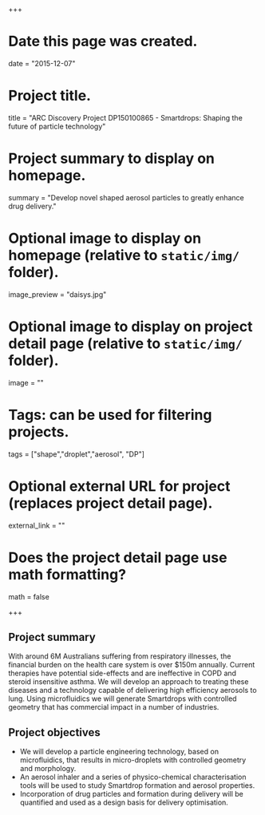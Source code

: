 +++
# Date this page was created.
date = "2015-12-07"

# Project title.
title = "ARC Discovery Project DP150100865 - Smartdrops: Shaping the future of particle technology"

# Project summary to display on homepage.
summary = "Develop novel shaped aerosol particles to greatly enhance drug delivery."

# Optional image to display on homepage (relative to `static/img/` folder).
image_preview = "daisys.jpg"

# Optional image to display on project detail page (relative to `static/img/` folder).
image = ""

# Tags: can be used for filtering projects.
tags = ["shape","droplet","aerosol", "DP"]

# Optional external URL for project (replaces project detail page).
external_link = ""

# Does the project detail page use math formatting?
math = false

+++
## Project summary
With around 6M Australians suffering from respiratory illnesses, the financial burden on the health care
system is over $150m annually. Current therapies have potential side-effects and are ineffective in COPD
and steroid insensitive asthma. We will develop an approach to treating these diseases and a technology
capable of delivering high efficiency aerosols to lung. Using microfluidics we will generate Smartdrops with
controlled geometry that has commercial impact in a number of industries.

## Project objectives

* We will develop a particle engineering technology, based on microfluidics, that results in micro-droplets with controlled geometry and morphology. 
* An aerosol inhaler and a series of physico-chemical characterisation tools will be used to study Smartdrop formation and aerosol properties.
* Incorporation of drug particles and formation during delivery will be quantified and used as a design basis for delivery optimisation.


